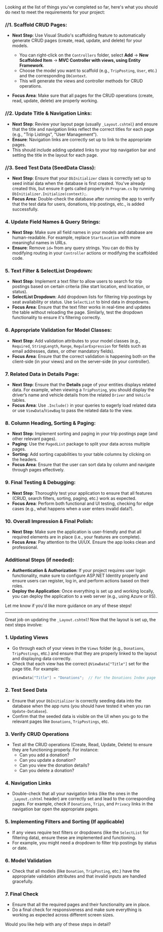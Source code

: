 Looking at the list of things you've completed so far, here's what you should do next to meet the requirements for your project:

### //1. **Scaffold CRUD Pages**:
   - **Next Step**: Use Visual Studio's scaffolding feature to automatically generate CRUD pages (create, read, update, and delete) for your models.
     - You can right-click on the `Controllers` folder, select **Add** → **New Scaffolded Item** → **MVC Controller with views, using Entity Framework**.
     - Choose the model you want to scaffold (e.g., `TripPosting`, `User`, etc.) and the corresponding `DbContext`.
     - This will generate the views and controller methods for CRUD operations.
   
   - **Focus Area**: Make sure that all pages for the CRUD operations (create, read, update, delete) are properly working.

### //2. **Update Title & Navigation Links**:
   - **Next Step**: Review your layout page (usually `_Layout.cshtml`) and ensure that the title and navigation links reflect the correct titles for each page (e.g., "Trip Listings", "User Management").
   - **Ensure**: Navigation links are correctly set up to link to the appropriate pages.
   - This should include adding updated links to your top navigation bar and setting the title in the layout for each page.

### //3. **Seed Test Data (SeedData Class)**:
   - **Next Step**: Ensure that your `DbInitializer` class is correctly set up to seed initial data when the database is first created. You've already created this, but ensure it gets called properly in `Program.cs` by running `DbInitializer.Initialize(context);`.
   - **Focus Area**: Double-check the database after running the app to verify that the test data for users, donations, trip postings, etc., is added successfully.

### 4. **Update Field Names & Query Strings**:
   - **Next Step**: Make sure all field names in your models and database are human-readable. For example, replace `StartLocation` with more meaningful names in URLs.
   - **Ensure**: Remove `id=` from any query strings. You can do this by modifying routing in your `Controller` actions or modifying the scaffolded code.

### 5. **Text Filter & SelectList Dropdown**:
   - **Next Step**: Implement a text filter to allow users to search for trip postings based on certain criteria (like start location, end location, or status).
   - **SelectList Dropdown**: Add dropdown lists for filtering trip postings by seat availability or status. Use `SelectList` to bind data in dropdowns.
   - **Focus Area**: Ensure that the text filter works in real-time and updates the table without reloading the page. Similarly, test the dropdown functionality to ensure it's filtering correctly.

### 6. **Appropriate Validation for Model Classes**:
   - **Next Step**: Add validation attributes to your model classes (e.g., `Required`, `StringLength`, `Range`, `RegularExpression` for fields such as email addresses, dates, or other mandatory fields).
   - **Focus Area**: Ensure that the correct validation is happening both on the client-side (in your views) and on the server-side (in your controller).

### 7. **Related Data in Details Page**:
   - **Next Step**: Ensure that the **Details** page of your entities displays related data. For example, when viewing a `TripPosting`, you should display the driver’s name and vehicle details from the related `Driver` and `Vehicle` tables.
   - **Focus Area**: Use `.Include()` in your queries to eagerly load related data or use `ViewData`/`ViewBag` to pass the related data to the view.

### 8. **Column Heading, Sorting & Paging**:
   - **Next Step**: Implement sorting and paging in your trip postings page (and other relevant pages).
   - **Paging**: Use the `PagedList` package to split your data across multiple pages.
   - **Sorting**: Add sorting capabilities to your table columns by clicking on the headers.
   - **Focus Area**: Ensure that the user can sort data by column and navigate through pages effectively.

### 9. **Final Testing & Debugging**:
   - **Next Step**: Thoroughly test your application to ensure that all features (CRUD, search filters, sorting, paging, etc.) work as expected. 
   - **Focus Area**: Perform both functional and UI testing, checking for edge cases (e.g., what happens when a user enters invalid data?).

### 10. **Overall Impression & Final Polish**:
   - **Next Step**: Make sure the application is user-friendly and that all required elements are in place (i.e., your features are complete).
   - **Focus Area**: Pay attention to the UI/UX. Ensure the app looks clean and professional.

### Additional Steps (if needed):
   - **Authentication & Authorization**: If your project requires user login functionality, make sure to configure ASP.NET Identity properly and ensure users can register, log in, and perform actions based on their roles.
   - **Deploy the Application**: Once everything is set up and working locally, you can deploy the application to a web server (e.g., using Azure or IIS).

Let me know if you'd like more guidance on any of these steps!


______________________________________________________________________________

Great job on updating the `_Layout.cshtml`! Now that the layout is set up, the next steps involve:

### 1. **Updating Views**
   - Go through each of your views in the `Views` folder (e.g., `Donations`, `TripPostings`, etc.) and ensure that they are properly linked to the layout and displaying data correctly.
   - Check that each view has the correct `@ViewData["Title"]` set for the page title. For example:
     ```csharp
     @ViewData["Title"] = "Donations";  // For the Donations Index page
     ```

### 2. **Test Seed Data**
   - Ensure that your `DbInitializer` is correctly seeding data into the database when the app runs (you should have tested it when you ran `Update-Database`).
   - Confirm that the seeded data is visible on the UI when you go to the relevant pages like `Donations`, `TripPostings`, etc.

### 3. **Verify CRUD Operations**
   - Test all the CRUD operations (Create, Read, Update, Delete) to ensure they are functioning properly. For instance:
     - Can you add a donation?
     - Can you update a donation?
     - Can you view the donation details?
     - Can you delete a donation?

### 4. **Navigation Links**
   - Double-check that all your navigation links (like the ones in the `_Layout.cshtml` header) are correctly set and lead to the corresponding pages. For example, check if `Donations`, `Trips`, and `Privacy` links in the navigation bar open the appropriate pages.

### 5. **Implementing Filters and Sorting (If applicable)**
   - If any views require text filters or dropdowns (like the `SelectList` for filtering data), ensure these are implemented and functioning.
   - For example, you might need a dropdown to filter trip postings by status or date.

### 6. **Model Validation**
   - Check that all models (like `Donation`, `TripPosting`, etc.) have the appropriate validation attributes and that invalid inputs are handled gracefully.

### 7. **Final Check**
   - Ensure that all the required pages and their functionality are in place.
   - Do a final check for responsiveness and make sure everything is working as expected across different screen sizes.

Would you like help with any of these steps in detail?
